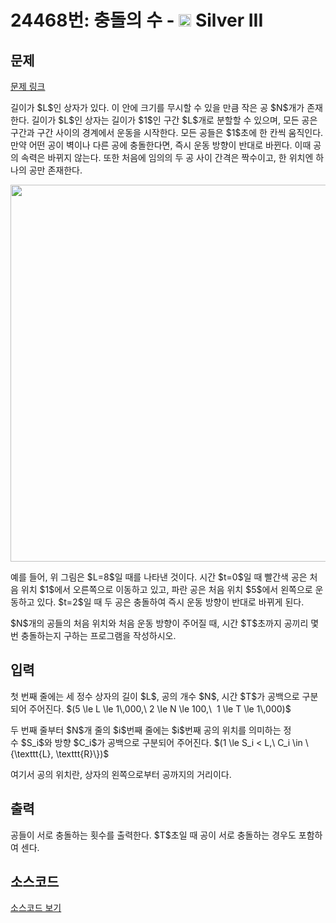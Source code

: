 # 24468번: 충돌의 수 - <img src="https://static.solved.ac/tier_small/8.svg" style="height:20px" /> Silver III

<!-- performance -->

<!-- 문제 제출 후 깃허브에 푸시를 했을 때 제출한 코드의 성능이 입력될 공간입니다.-->

<!-- end -->

## 문제

[문제 링크](https://boj.kr/24468)


<p>길이가 $L$인 상자가 있다. 이 안에 크기를 무시할 수 있을 만큼 작은 공 $N$개가 존재한다. 길이가 $L$인 상자는 길이가 $1$인 구간 $L$개로 분할할 수 있으며, 모든 공은 구간과 구간 사이의 경계에서 운동을 시작한다. 모든 공들은 $1$초에 한 칸씩 움직인다. 만약 어떤 공이 벽이나 다른 공에 충돌한다면, 즉시 운동 방향이 반대로 바뀐다. 이때 공의 속력은 바뀌지 않는다. 또한 처음에 임의의 두 공 사이 간격은 짝수이고, 한 위치엔 하나의 공만 존재한다.</p>

<p style="text-align: center;"><img alt="" src="https://upload.acmicpc.net/21048628-aca2-464b-a0fe-5edc24b601ab/-/preview/" style="height: 603px; width: 800px;"></p>

<p>예를 들어, 위 그림은 $L=8$일 때를 나타낸 것이다. 시간 $t=0$일 때 빨간색 공은 처음 위치 $1$에서 오른쪽으로 이동하고 있고, 파란 공은 처음 위치 $5$에서 왼쪽으로 운동하고 있다. $t=2$일 때 두 공은 충돌하여 즉시 운동 방향이 반대로 바뀌게 된다.</p>

<p>$N$개의 공들의 처음 위치와 처음 운동 방향이 주어질 때, 시간 $T$초까지 공끼리 몇 번 충돌하는지 구하는 프로그램을 작성하시오.</p>



## 입력


<p>첫 번째 줄에는 세 정수 상자의 길이 $L$, 공의 개수 $N$, 시간 $T$가 공백으로 구분되어 주어진다. $(5 \le L \le 1\,000,\ 2 \le N \le 100,\ &nbsp;1 \le T \le 1\,000)$</p>

<p>두 번째 줄부터 $N$개 줄의 $i$번째 줄에는 $i$번째 공의 위치를 의미하는 정수&nbsp;$S_i$와 방향 $C_i$가 공백으로 구분되어 주어진다. $(1 \le S_i &lt; L,\ C_i \in \{\texttt{L}, \texttt{R}\})$</p>

<p>여기서 공의 위치란, 상자의 왼쪽으로부터 공까지의 거리이다.</p>



## 출력


<p>공들이 서로 충돌하는 횟수를 출력한다. $T$초일 때 공이 서로 충돌하는 경우도 포함하여 센다.</p>



## 소스코드

[소스코드 보기](충돌의%20수.cpp)